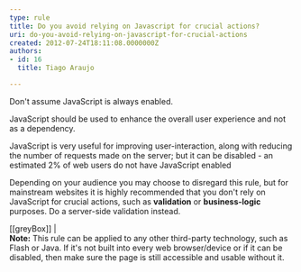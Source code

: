 ```yaml
---
type: rule
title: Do you avoid relying on Javascript for crucial actions?
uri: do-you-avoid-relying-on-javascript-for-crucial-actions
created: 2012-07-24T18:11:08.0000000Z
authors:
- id: 16
  title: Tiago Araujo

---
```


Don't assume JavaScript is always enabled.

JavaScript should be used to enhance the overall user experience and not as a dependency.
 
JavaScript is very useful for improving user-interaction, along with reducing the number of requests made on the server; but it can be disabled - an estimated 2% of web users do not have JavaScript enabled

Depending on your audience you may choose to disregard this rule, but for mainstream websites it is highly recommended that you don't rely on JavaScript for crucial actions, such as  **validation**  or  **business-logic**  purposes. Do a server-side validation instead.

[[greyBox]]
| <br>
**Note:** This rule can be applied to any other third-party technology, such as Flash or Java. If it's not built into every web browser/device or if it can be disabled, then make sure the page is still accessible and usable without it.
